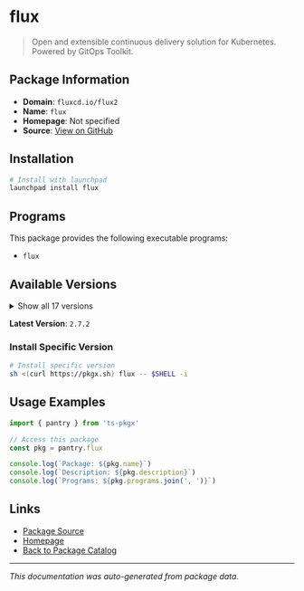 # flux

> Open and extensible continuous delivery solution for Kubernetes. Powered by GitOps Toolkit.

## Package Information

- **Domain**: `fluxcd.io/flux2`
- **Name**: `flux`
- **Homepage**: Not specified
- **Source**: [View on GitHub](https://github.com/pkgxdev/pantry/tree/main/projects/fluxcd.io/flux2/package.yml)

## Installation

```bash
# Install with launchpad
launchpad install flux
```

## Programs

This package provides the following executable programs:

- `flux`

## Available Versions

<details>
<summary>Show all 17 versions</summary>

- `2.7.2`, `2.7.1`, `2.7.0`, `2.6.4`, `2.6.3`
- `2.6.2`, `2.6.1`, `2.6.0`, `2.5.1`, `2.5.0`
- `2.4.0`, `2.3.0`, `2.2.3`, `2.2.2`, `2.2.1`
- `2.2.0`, `2.1.2`

</details>

**Latest Version**: `2.7.2`

### Install Specific Version

```bash
# Install specific version
sh <(curl https://pkgx.sh) flux -- $SHELL -i
```

## Usage Examples

```typescript
import { pantry } from 'ts-pkgx'

// Access this package
const pkg = pantry.flux

console.log(`Package: ${pkg.name}`)
console.log(`Description: ${pkg.description}`)
console.log(`Programs: ${pkg.programs.join(', ')}`)
```

## Links

- [Package Source](https://github.com/pkgxdev/pantry/tree/main/projects/fluxcd.io/flux2/package.yml)
- [Homepage](#)
- [Back to Package Catalog](../../../package-catalog.md)

---

*This documentation was auto-generated from package data.*
